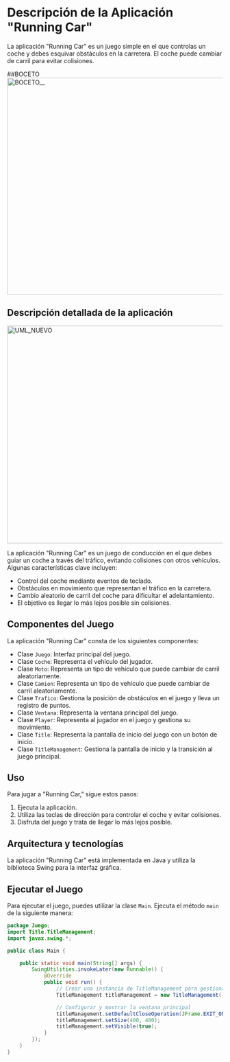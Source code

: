 # Descripción de la Aplicación "Running Car"

La aplicación "Running Car" es un juego simple en el que controlas un coche y debes esquivar obstáculos en la carretera. El coche puede cambiar de carril  para evitar colisiones.

##BOCETO
<img width="506" alt="BOCETO__" src="https://github.com/Raaul04/Trabajo_carrera/assets/144156038/2d51e55a-6705-468f-91e1-5a4d97012adc">



## Descripción detallada de la aplicación
<img width="507" alt="UML_NUEVO" src="https://github.com/Raaul04/Trabajo_carrera/assets/144156038/b27e75db-fb37-4541-91fd-b55790418635">


La aplicación "Running Car" es un juego de conducción en el que debes guiar un coche a través del tráfico, evitando colisiones con otros vehículos. Algunas características clave incluyen:

- Control del coche mediante eventos de teclado.
- Obstáculos en movimiento que representan el tráfico en la carretera.
- Cambio aleatorio de carril del coche para dificultar el adelantamiento.
- El objetivo es llegar lo más lejos posible sin colisiones.

## Componentes del Juego

La aplicación "Running Car" consta de los siguientes componentes:

- Clase `Juego`: Interfaz principal del juego.
- Clase `Coche`: Representa el vehículo del jugador.
- Clase `Moto`: Representa un tipo de vehículo que puede cambiar de carril aleatoriamente.
- Clase `Camion`: Representa un tipo de vehículo que puede cambiar de carril aleatoriamente.
- Clase `Trafico`: Gestiona la posición de obstáculos en el juego y lleva un registro de puntos.
- Clase `Ventana`: Representa la ventana principal del juego.
- Clase `Player`: Representa al jugador en el juego y gestiona su movimiento.
- Clase `Title`: Representa la pantalla de inicio del juego con un botón de inicio.
- Clase `TitleManagement`: Gestiona la pantalla de inicio y la transición al juego principal.

## Uso

Para jugar a "Running Car," sigue estos pasos:

1. Ejecuta la aplicación.
2. Utiliza las teclas de dirección para controlar el coche y evitar colisiones.
3. Disfruta del juego y trata de llegar lo más lejos posible.

## Arquitectura y tecnologías

La aplicación "Running Car" está implementada en Java y utiliza la biblioteca Swing para la interfaz gráfica.

## Ejecutar el Juego

Para ejecutar el juego, puedes utilizar la clase `Main`. Ejecuta el método `main` de la siguiente manera:

```java
package Juego;
import Title.TitleManagement;
import javax.swing.*;

public class Main {

    public static void main(String[] args) {
        SwingUtilities.invokeLater(new Runnable() {
            @Override
            public void run() {
                // Crear una instancia de TitleManagement para gestionar la transición entre la pantalla de título y el juego
                TitleManagement titleManagement = new TitleManagement();

                // Configurar y mostrar la ventana principal
                titleManagement.setDefaultCloseOperation(JFrame.EXIT_ON_CLOSE);
                titleManagement.setSize(400, 400);
                titleManagement.setVisible(true);
            }
        });
    }
}
